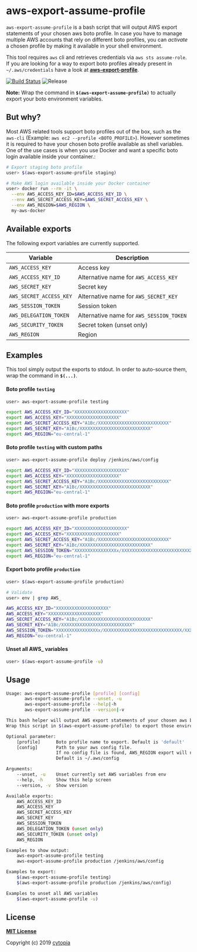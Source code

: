 # aws-export-assume-profile

`aws-export-assume-profile` is a bash script that will output AWS export statements of your chosen aws boto profile. In case you have to manage multiple AWS accounts that rely on different boto profiles, you can *activate* a chosen profile by making it available in your shell environment.

This tool requires `aws` cli and retrieves credentials via `aws sts assume-role`. If you are looking for a way to export boto profiles already present in `~/.aws/credentials` have a look at **[aws-export-profile](https://github.com/cytopia/aws-export-profile)**.

[![Build Status](https://travis-ci.org/cytopia/aws-export-assume-profile.svg?branch=master)](https://travis-ci.org/cytopia/aws-export-assume-profile)
![Release](https://img.shields.io/github/release/cytopia/aws-export-assume-profile.svg)

**Note:** Wrap the command in **`$(aws-export-assume-profile)`** to actually export your boto environment variables.


## But why?

Most AWS related tools support boto profiles out of the box, such as the `aws-cli` (Example: `aws ec2 --profile <BOTO_PROFILE>`). However sometimes it is required to have your chosen boto profile available as shell variables. One of the use cases is when you use Docker and want a specific boto login available inside your container.:
```bash
# Export staging boto profile
user> $(aws-export-assume-profile staging)

# Make AWS login available inside your Docker container
user> docker run --rm -it \
  --env AWS_ACCESS_KEY_ID=$AWS_ACCESS_KEY_ID \
  --env AWS_SECRET_ACCESS_KEY=$AWS_SECRET_ACCESS_KEY \
  --env AWS_REGION=$AWS_REGION \
  my-aws-docker
```


## Available exports

The following export variables are currently supported.

| Variable               | Description |
|------------------------|-------------|
| `AWS_ACCESS_KEY`       | Access key  |
| `AWS_ACCESS_KEY_ID`    | Alternative name for `AWS_ACCESS_KEY`|
| `AWS_SECRET_KEY`       | Secret key  |
| `AWS_SECRET_ACCESS_KEY`| Alternative name for `AWS_SECRET_KEY`|
| `AWS_SESSION_TOKEN`    | Session token |
| `AWS_DELEGATION_TOKEN` | Alternative name for `AWS_SESSION_TOKEN` |
| `AWS_SECURITY_TOKEN`   | Secret token (unset only) |
| `AWS_REGION`           | Region |


## Examples

This tool simply output the exports to stdout. In order to auto-source them, wrap the command in **`$(...)`**.

#### Boto profile `testing`

```bash
user> aws-export-assume-profile testing

export AWS_ACCESS_KEY_ID="XXXXXXXXXXXXXXXXXXXX"
export AWS_ACCESS_KEY="XXXXXXXXXXXXXXXXXXXX"
export AWS_SECRET_ACCESS_KEY="A1Bc/XXXXXXXXXXXXXXXXXXXXXXXXXXX"
export AWS_SECRET_KEY="A1Bc/XXXXXXXXXXXXXXXXXXXXXXXXXXX"
export AWS_REGION="eu-central-1"
```

#### Boto profile `testing` with custom paths

```bash
user> aws-export-assume-profile deploy /jenkins/aws/config

export AWS_ACCESS_KEY_ID="XXXXXXXXXXXXXXXXXXXX"
export AWS_ACCESS_KEY="XXXXXXXXXXXXXXXXXXXX"
export AWS_SECRET_ACCESS_KEY="A1Bc/XXXXXXXXXXXXXXXXXXXXXXXXXXX"
export AWS_SECRET_KEY="A1Bc/XXXXXXXXXXXXXXXXXXXXXXXXXXX"
export AWS_REGION="eu-central-1"
```

#### Boto profile `production` with more exports
```bash
user> aws-export-assume-profile production

export AWS_ACCESS_KEY_ID="XXXXXXXXXXXXXXXXXXXX"
export AWS_ACCESS_KEY="XXXXXXXXXXXXXXXXXXXX"
export AWS_SECRET_ACCESS_KEY="A1Bc/XXXXXXXXXXXXXXXXXXXXXXXXXXX"
export AWS_SECRET_KEY="A1Bc/XXXXXXXXXXXXXXXXXXXXXXXXXXX"
export AWS_SESSION_TOKEN="XXXXXXXXXXXXXXXXx/XXXXXXXXXXXXXXXXXXXXXXXXXXXXXX/XXXXXXXXXXXXXXXXXXXXXXXX/XXXXXXXXXXXXXXXXXXX/XXXXXXXXXXXX="
export AWS_REGION="eu-central-1"
```

#### Export boto profile `production`
```bash
user> $(aws-export-assume-profile production)

# Validate
user> env | grep AWS_

AWS_ACCESS_KEY_ID="XXXXXXXXXXXXXXXXXXXX"
AWS_ACCESS_KEY="XXXXXXXXXXXXXXXXXXXX"
AWS_SECRET_ACCESS_KEY="A1Bc/XXXXXXXXXXXXXXXXXXXXXXXXXXX"
AWS_SECRET_KEY="A1Bc/XXXXXXXXXXXXXXXXXXXXXXXXXXX"
AWS_SESSION_TOKEN="XXXXXXXXXXXXXXXXx/XXXXXXXXXXXXXXXXXXXXXXXXXXXXXX/XXXXXXXXXXXXXXXXXXXXXXXX/XXXXXXXXXXXXXXXXXXX/XXXXXXXXXXXX="
AWS_REGION="eu-central-1"
```

#### Unset all AWS_ variables
```bash
user> $(aws-export-assume-profile -u)
```


## Usage

```bash
Usage: aws-export-assume-profile [profile] [config]
       aws-export-assume-profile --unset, -u
       aws-export-assume-profile --help|-h
       aws-export-assume-profile --version|-v

This bash helper will output AWS export statements of your chosen aws boto profile.
Wrap this script in $(aws-export-assume-profile) to export those environment variables.

Optional parameter:
    [profile]      Boto profile name to export. Default is 'default'
    [config]       Path to your aws config file.
                   If no config file is found, AWS_REGION export will not be available.
                   Default is ~/.aws/config

Arguments:
    --unset, -u    Unset currently set AWS variables from env
    --help, -h     Show this help screen
    --version, -v  Show version

Available exports:
    AWS_ACCESS_KEY_ID
    AWS_ACCESS_KEY
    AWS_SECRET_ACCESS_KEY
    AWS_SECRET_KEY
    AWS_SESSION_TOKEN
    AWS_DELEGATION_TOKEN (unset only)
    AWS_SECURITY_TOKEN (unset only)
    AWS_REGION

Examples to show output:
    aws-export-assume-profile testing
    aws-export-assume-profile production /jenkins/aws/config

Examples to export:
    $(aws-export-assume-profile testing)
    $(aws-export-assume-profile production /jenkins/aws/config)

Examples to unset all AWS variables
    $(aws-export-assume-profile -u)
```

## License

**[MIT License](LICENSE.md)**

Copyright (c) 2019 [cytopia](https://github.com/cytopia)
